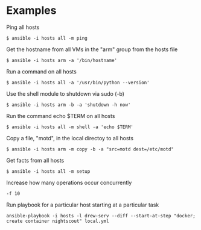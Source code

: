Examples
========

Ping all hosts
~~~
$ ansible -i hosts all -m ping
~~~

Get the hostname from all VMs in the "arm" group from the hosts file
~~~
$ ansible -i hosts arm -a '/bin/hostname'
~~~

Run a command on all hosts
~~~
$ ansible -i hosts all -a '/usr/bin/python --version'
~~~

Use the shell module to shutdown via sudo (-b)
~~~
$ ansible -i hosts arm -b -a 'shutdown -h now'
~~~

Run the command echo $TERM on all hosts
~~~
$ ansible -i hosts all -m shell -a 'echo $TERM'
~~~

Copy a file, "motd", in the local directoy to all hosts
~~~
$ ansible -i hosts arm -m copy -b -a "src=motd dest=/etc/motd"
~~~

Get facts from all hosts
~~~
$ ansible -i hosts all -m setup
~~~

Increase how many operations occur concurrently
~~~
-f 10
~~~

Run playbook for a particular host starting at a particular task
~~~
ansible-playbook -i hosts -l drew-serv --diff --start-at-step "docker; create container nightscout" local.yml
~~~
